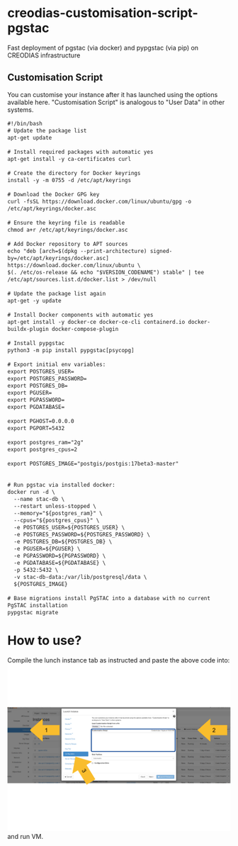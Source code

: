 # creodias-customisation-script-pgstac
Fast deployment of pgstac (via docker) and pypgstac (via pip) on CREODIAS infrastructure

## Customisation Script
You can customise your instance after it has launched using the options available here. "Customisation Script" is analogous to "User Data" in other systems.

```console
#!/bin/bash
# Update the package list
apt-get update

# Install required packages with automatic yes
apt-get install -y ca-certificates curl

# Create the directory for Docker keyrings
install -y -m 0755 -d /etc/apt/keyrings

# Download the Docker GPG key
curl -fsSL https://download.docker.com/linux/ubuntu/gpg -o /etc/apt/keyrings/docker.asc

# Ensure the keyring file is readable
chmod a+r /etc/apt/keyrings/docker.asc

# Add Docker repository to APT sources
echo "deb [arch=$(dpkg --print-architecture) signed-by=/etc/apt/keyrings/docker.asc] https://download.docker.com/linux/ubuntu \
$(. /etc/os-release && echo "$VERSION_CODENAME") stable" | tee /etc/apt/sources.list.d/docker.list > /dev/null

# Update the package list again
apt-get -y update

# Install Docker components with automatic yes
apt-get install -y docker-ce docker-ce-cli containerd.io docker-buildx-plugin docker-compose-plugin

# Install pypgstac
python3 -m pip install pypgstac[psycopg]

# Export initial env variables:
export POSTGRES_USER=
export POSTGRES_PASSWORD=
export POSTGRES_DB=
export PGUSER=
export PGPASSWORD=
export PGDATABASE=

export PGHOST=0.0.0.0
export PGPORT=5432

export postgres_ram="2g"
export postgres_cpus=2

export POSTGRES_IMAGE="postgis/postgis:17beta3-master"


# Run pgstac via installed docker:
docker run -d \
  --name stac-db \
  --restart unless-stopped \
  --memory="${postgres_ram}" \
  --cpus="${postgres_cpus}" \
  -e POSTGRES_USER=${POSTGRES_USER} \
  -e POSTGRES_PASSWORD=${POSTGRES_PASSWORD} \
  -e POSTGRES_DB=${POSTGRES_DB} \
  -e PGUSER=${PGUSER} \
  -e PGPASSWORD=${PGPASSWORD} \
  -e PGDATABASE=${PGDATABASE} \
  -p 5432:5432 \
  -v stac-db-data:/var/lib/postgresql/data \
  ${POSTGRES_IMAGE}

# Base migrations install PgSTAC into a database with no current PgSTAC installation
pypgstac migrate
```
# How to use?
Compile the lunch instance tab as instructed and paste the above code into:
![Logo](graph_.png)
and run VM.
